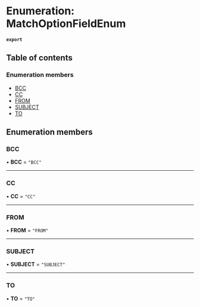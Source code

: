 # Enumeration: MatchOptionFieldEnum

**`export`**

## Table of contents

### Enumeration members

- [BCC](MatchOptionFieldEnum.md#bcc)
- [CC](MatchOptionFieldEnum.md#cc)
- [FROM](MatchOptionFieldEnum.md#from)
- [SUBJECT](MatchOptionFieldEnum.md#subject)
- [TO](MatchOptionFieldEnum.md#to)

## Enumeration members

### BCC

• **BCC** = `"BCC"`

___

### CC

• **CC** = `"CC"`

___

### FROM

• **FROM** = `"FROM"`

___

### SUBJECT

• **SUBJECT** = `"SUBJECT"`

___

### TO

• **TO** = `"TO"`
